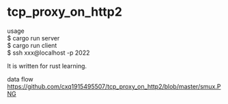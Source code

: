 # tcp_proxy_on_http2


usage    
 $ cargo run server   
 $ cargo run client  
 $ ssh xxx@localhost -p 2022  

It is written for rust learning.

data flow  
https://github.com/cxq1915495507/tcp_proxy_on_http2/blob/master/smux.PNG
